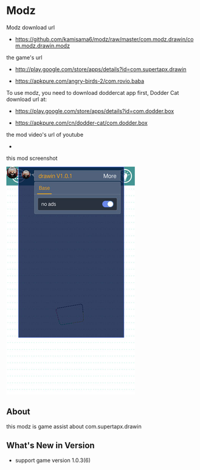 # Modz

Modz download url 

* https://github.com/kamisama6/modz/raw/master/com.modz.drawin/com.modz.drawin.modz

the game's url

* http://play.google.com/store/apps/details?id=com.supertapx.drawin

* https://apkpure.com/angry-birds-2/com.rovio.baba

To use modz, you need to download doddercat app first, Dodder Cat download url at:

* https://play.google.com/store/apps/details?id=com.dodder.box

* https://apkpure.com/cn/dodder-cat/com.dodder.box
                      
the mod video's url of youtube

* 

this mod screenshot

 ![](https://github.com/kamisama6/modz/blob/master/com.modz.drawin/screenshot/modz.jpg)


## About

this modz is game assist about com.supertapx.drawin

## What's New in Version

* support game version 1.0.3(6) 
